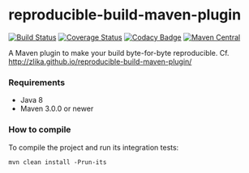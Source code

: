 reproducible-build-maven-plugin
===============================

[![Build Status](https://travis-ci.org/Zlika/reproducible-build-maven-plugin.svg?branch=master)](https://travis-ci.org/Zlika/reproducible-build-maven-plugin)
[![Coverage Status](https://coveralls.io/repos/Zlika/reproducible-build-maven-plugin/badge.svg?branch=master&service=github)](https://coveralls.io/github/Zlika/reproducible-build-maven-plugin?branch=master)
[![Codacy Badge](https://api.codacy.com/project/badge/Grade/4950cc475731475b93c8389b9ec4fa21)](https://www.codacy.com/app/Zlika/reproducible-build-maven-plugin?utm_source=github.com&amp;utm_medium=referral&amp;utm_content=Zlika/reproducible-build-maven-plugin&amp;utm_campaign=Badge_Grade)
[![Maven Central](https://maven-badges.herokuapp.com/maven-central/io.github.zlika/reproducible-build-maven-plugin/badge.svg)](https://maven-badges.herokuapp.com/maven-central/io.github.zlika/reproducible-build-maven-plugin)

A Maven plugin to make your build byte-for-byte reproducible.
Cf. http://zlika.github.io/reproducible-build-maven-plugin/

### Requirements

* Java 8
* Maven 3.0.0 or newer

### How to compile

To compile the project and run its integration tests:

```
mvn clean install -Prun-its
```
